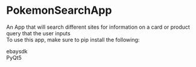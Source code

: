 # PokemonSearchApp

An App that will search different sites for information on a card or product query that the user inputs
\
To use this app, make sure to pip install the following:

ebaysdk \
PyQt5 
